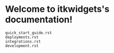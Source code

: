 <!--
   itkwidgets documentation master file, created by
   sphinx-quickstart on Tue Jun 21 15:45:22 2022.
   You can adapt this file completely to your liking, but it should at least
   contain the root `toctree` directive.
-->

# Welcome to itkwidgets's documentation!

```{toctree}
quick_start_guide.rst
deployments.rst
integrations.rst
development.rst
